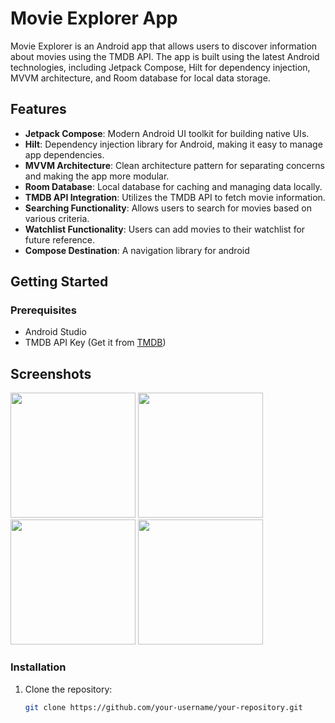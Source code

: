 # Movie Explorer App

Movie Explorer is an Android app that allows users to discover information about movies using the TMDB API. The app is built using the latest Android technologies, including Jetpack Compose, Hilt for dependency injection, MVVM architecture, and Room database for local data storage.

## Features

- **Jetpack Compose**: Modern Android UI toolkit for building native UIs.
- **Hilt**: Dependency injection library for Android, making it easy to manage app dependencies.
- **MVVM Architecture**: Clean architecture pattern for separating concerns and making the app more modular.
- **Room Database**: Local database for caching and managing data locally.
- **TMDB API Integration**: Utilizes the TMDB API to fetch movie information.
- **Searching Functionality**: Allows users to search for movies based on various criteria.
- **Watchlist Functionality**: Users can add movies to their watchlist for future reference.
- **Compose Destination**: A navigation library for android

## Getting Started

### Prerequisites

- Android Studio
- TMDB API Key (Get it from [TMDB](https://www.themoviedb.org/documentation/api))

## Screenshots



<img src="https://github.com/Shahrukh12345/TheMovieApp/assets/18500827/279ba3a8-1575-4ba2-bc33-2a9338f3cb7d" width="200">


<img src="https://github.com/Shahrukh12345/TheMovieApp/assets/18500827/6ac7fe83-dc1d-41ab-9217-9616d26a852d" width="200">


<img src="https://github.com/Shahrukh12345/TheMovieApp/assets/18500827/909301c7-f1ba-45e8-be31-162da04092ae" width="200">


<img src="https://github.com/Shahrukh12345/TheMovieApp/assets/18500827/a4675db2-e50d-463e-9553-b06718a797f6" width="200">




### Installation

1. Clone the repository:

   ```bash
   git clone https://github.com/your-username/your-repository.git
